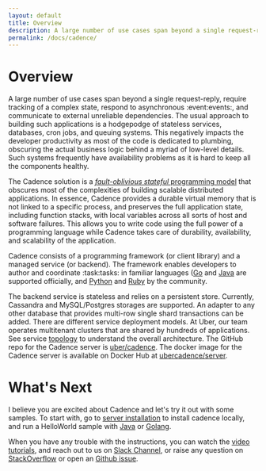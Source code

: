 ```yaml
---
layout: default
title: Overview
description: A large number of use cases span beyond a single request-reply, require tracking of a complex state, respond to asynchronous events, and communicate to external unreliable dependencies.
permalink: /docs/cadence/
---
```

# Overview

A large number of use cases span beyond a single request-reply, require tracking
of a complex state, respond to asynchronous :event:events:, and communicate to external unreliable dependencies.
The usual approach to building such applications is a hodgepodge of stateless services,
databases, cron jobs, and queuing systems. This negatively impacts the developer productivity as most of the code is
dedicated to plumbing, obscuring the actual business logic behind a myriad of low-level details. Such systems frequently have availability problems as it is hard to keep all the components healthy.

The Cadence solution is a [_fault-oblivious stateful_ programming model](/docs/concepts/workflows) that obscures most of the complexities of building scalable distributed applications. In essence, Cadence provides a durable virtual memory that is not
linked to a specific process, and preserves the full application state, including function stacks, with local variables across all sorts of host and software failures.
This allows you to write code using the full power of a programming language while Cadence takes care of durability, availability, and scalability of the application.

Cadence consists of a programming framework (or client library) and a managed service (or backend).
The framework enables developers to author and coordinate :task:tasks: in familiar languages
([Go](https://github.com/uber-go/cadence-client/) and [Java](https://github.com/uber/cadence-java-client)
are supported officially, and [Python](https://github.com/firdaus/cadence-python) and
[Ruby](https://github.com/coinbase/cadence-ruby) by the community.

The backend service is stateless and relies on a persistent store. Currently, Cassandra and MySQL/Postgres storages
are supported. An adapter to any other database that provides multi-row single shard transactions
can be added. There are different service deployment models. At Uber, our team operates multitenant clusters
that are shared by hundreds of applications. See service [topology](/docs/concepts/topology) to understand the overall architecture. The GitHub repo for the Cadence server is [uber/cadence](https://github.com/uber/cadence). The docker
image for the Cadence server is available on Docker Hub at
[ubercadence/server](https://hub.docker.com/r/ubercadence/server).

# What's Next
I believe you are excited about Cadence and let's try it out with some samples.
To start with, go to [server installation](/docs/get-started/installation) to install cadence locally, and run a HelloWorld sample with [Java](/docs/get-started/java-hello-world) or [Golang](/docs/get-started/golang-hello-world).

When you have any trouble with the instructions, you can watch the [video tutorials](/docs/get-started/video-tutorials), and reach out to us on [Slack Channel](http://t.uber.com/cadence-slack), or raise any question on [StackOverflow](https://stackoverflow.com/questions/tagged/cadence-workflow) or open an [Github issue](https://github.com/uber/cadence/issues/new/choose).
